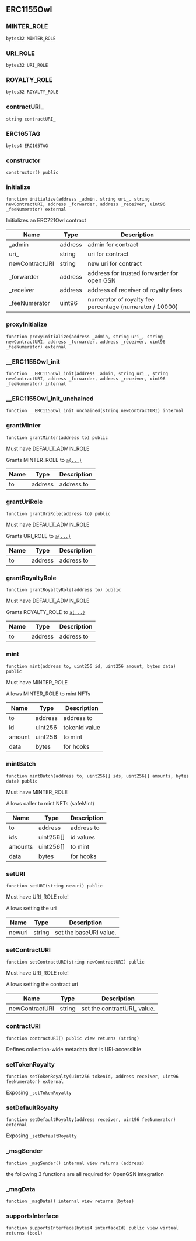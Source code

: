 ## ERC1155Owl

### MINTER_ROLE

```solidity
bytes32 MINTER_ROLE
```

### URI_ROLE

```solidity
bytes32 URI_ROLE
```

### ROYALTY_ROLE

```solidity
bytes32 ROYALTY_ROLE
```

### contractURI_

```solidity
string contractURI_
```

### ERC165TAG

```solidity
bytes4 ERC165TAG
```

### constructor

```solidity
constructor() public
```

### initialize

```solidity
function initialize(address _admin, string uri_, string newContractURI, address _forwarder, address _receiver, uint96 _feeNumerator) external
```

Initializes an ERC721Owl contract

| Name | Type | Description |
| ---- | ---- | ----------- |
| _admin | address | admin for contract |
| uri_ | string | uri for contract |
| newContractURI | string | new uri for contract |
| _forwarder | address | address for trusted forwarder for open GSN |
| _receiver | address | address of receiver of royalty fees |
| _feeNumerator | uint96 | numerator of royalty fee percentage (numerator / 10000) |

### proxyInitialize

```solidity
function proxyInitialize(address _admin, string uri_, string newContractURI, address _forwarder, address _receiver, uint96 _feeNumerator) external
```

### __ERC1155Owl_init

```solidity
function __ERC1155Owl_init(address _admin, string uri_, string newContractURI, address _forwarder, address _receiver, uint96 _feeNumerator) internal
```

### __ERC1155Owl_init_unchained

```solidity
function __ERC1155Owl_init_unchained(string newContractURI) internal
```

### grantMinter

```solidity
function grantMinter(address to) public
```

Must have DEFAULT_ADMIN_ROLE

Grants MINTER_ROLE to [`a(...)`](#a)

| Name | Type | Description |
| ---- | ---- | ----------- |
| to | address | address to |

### grantUriRole

```solidity
function grantUriRole(address to) public
```

Must have DEFAULT_ADMIN_ROLE

Grants URI_ROLE to [`a(...)`](#a)

| Name | Type | Description |
| ---- | ---- | ----------- |
| to | address | address to |

### grantRoyaltyRole

```solidity
function grantRoyaltyRole(address to) public
```

Must have DEFAULT_ADMIN_ROLE

Grants ROYALTY_ROLE to [`a(...)`](#a)

| Name | Type | Description |
| ---- | ---- | ----------- |
| to | address | address to |

### mint

```solidity
function mint(address to, uint256 id, uint256 amount, bytes data) public
```

Must have MINTER_ROLE

Allows MINTER_ROLE to mint NFTs

| Name | Type | Description |
| ---- | ---- | ----------- |
| to | address | address to |
| id | uint256 | tokenId value |
| amount | uint256 | to mint |
| data | bytes | for hooks |

### mintBatch

```solidity
function mintBatch(address to, uint256[] ids, uint256[] amounts, bytes data) public
```

Must have MINTER_ROLE

Allows caller to mint NFTs (safeMint)

| Name | Type | Description |
| ---- | ---- | ----------- |
| to | address | address to |
| ids | uint256[] | id values |
| amounts | uint256[] | to mint |
| data | bytes | for hooks |

### setURI

```solidity
function setURI(string newuri) public
```

Must have URI_ROLE role!

Allows setting the uri

| Name | Type | Description |
| ---- | ---- | ----------- |
| newuri | string | set the baseURI value. |

### setContractURI

```solidity
function setContractURI(string newContractURI) public
```

Must have URI_ROLE role!

Allows setting the contract uri

| Name | Type | Description |
| ---- | ---- | ----------- |
| newContractURI | string | set the contractURI_ value. |

### contractURI

```solidity
function contractURI() public view returns (string)
```

Defines collection-wide metadata that is URI-accessible

### setTokenRoyalty

```solidity
function setTokenRoyalty(uint256 tokenId, address receiver, uint96 feeNumerator) external
```

Exposing `_setTokenRoyalty`

### setDefaultRoyalty

```solidity
function setDefaultRoyalty(address receiver, uint96 feeNumerator) external
```

Exposing `_setDefaultRoyalty`

### _msgSender

```solidity
function _msgSender() internal view returns (address)
```

the following 3 functions are all required for OpenGSN integration

### _msgData

```solidity
function _msgData() internal view returns (bytes)
```

### supportsInterface

```solidity
function supportsInterface(bytes4 interfaceId) public view virtual returns (bool)
```


